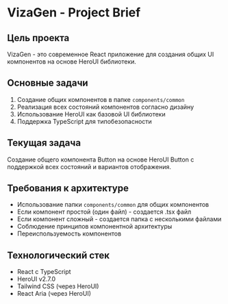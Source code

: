 # VizaGen - Project Brief

## Цель проекта
VizaGen - это современное React приложение для создания общих UI компонентов на основе HeroUI библиотеки.

## Основные задачи
1. Создание общих компонентов в папке `components/common`
2. Реализация всех состояний компонентов согласно дизайну
3. Использование HeroUI как базовой UI библиотеки
4. Поддержка TypeScript для типобезопасности

## Текущая задача
Создание общего компонента Button на основе HeroUI Button с поддержкой всех состояний и вариантов отображения.

## Требования к архитектуре
- Использование папки `components/common` для общих компонентов  
- Если компонент простой (один файл) - создается .tsx файл
- Если компонент сложный - создается папка с несколькими файлами
- Соблюдение принципов компонентной архитектуры
- Переиспользуемость компонентов

## Технологический стек
- React с TypeScript
- HeroUI v2.7.0
- Tailwind CSS (через HeroUI)
- React Aria (через HeroUI) 